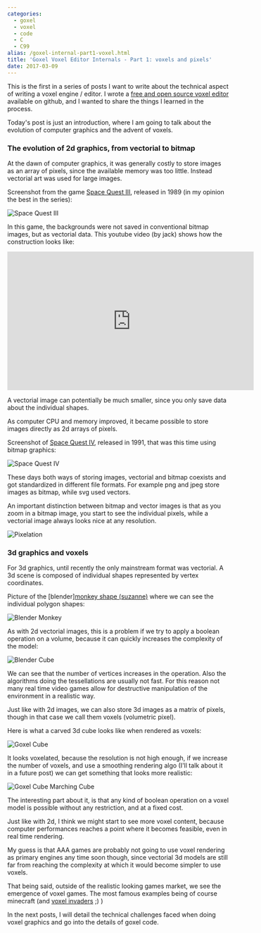 ```yaml
---
categories:
  - goxel
  - voxel
  - code
  - C
  - C99
alias: /goxel-internal-part1-voxel.html
title: 'Goxel Voxel Editor Internals - Part 1: voxels and pixels'
date: 2017-03-09
---
```



This is the first in a series of posts I want to write about the technical
aspect of writing a voxel engine / editor.  I wrote a [free and open source
voxel editor][goxel] available on github, and I wanted to share the things I learned
in the process.

Today's post is just an introduction, where I am going to talk about the
evolution of computer graphics and the advent of voxels.

### The evolution of 2d graphics, from vectorial to bitmap

At the dawn of computer graphics, it was generally costly to store images as an
array of pixels, since the available memory was too little.  Instead vectorial
art was used for large images.

Screenshot from the game [Space Quest III], released in 1989 (in my opinion the
best in the series):

![Space Quest III](/imgs/goxel/spacequest.png)

In this game, the backgrounds were not saved in conventional bitmap images, but
as vectorial data.  This youtube video (by jack) shows how the construction
looks like:

<iframe width="560" height="315"
        src="https://www.youtube.com/embed/1QPVfGq19f8?ecver=1"
        frameborder="0" allowfullscreen=""></iframe>

A vectorial image can potentially be much smaller, since you only save data
about the individual shapes.

As computer CPU and memory improved, it became possible to store images
directly as 2d arrays of pixels.

Screenshot of [Space Quest IV], released in 1991, that was this time using
bitmap graphics:

![Space Quest IV](/imgs/goxel/spacequest4.png)

These days both ways of storing images, vectorial and bitmap coexists and got
standardized in different file formats.  For example png and jpeg store
images as bitmap, while svg used vectors.

An important distinction between bitmap and vector images is that as you
zoom in a bitmap image, you start to see the individual pixels, while
a vectorial image always looks nice at any resolution.

![Pixelation](/imgs/goxel/pixelation.png)

### 3d graphics and voxels

For 3d graphics, until recently the only mainstream format was vectorial.
A 3d scene is composed of individual shapes represented by vertex coordinates.

Picture of the [blender][monkey shape (suzanne)](suzanne) where
we can see the individual polygon shapes:

![Blender Monkey](/imgs/goxel/blender-monkey.png)

As with 2d vectorial images, this is a problem if we try to apply a boolean
operation on a volume, because it can quickly increases the complexity of the
model:

![Blender Cube](/imgs/goxel/blender-cube-carved.png)

We can see that the number of vertices increases in the operation.  Also the
algorithms doing the tessellations are usually not fast. For this reason
not many real time video games allow for destructive manipulation of the
environment in a realistic way.

Just like with 2d images, we can also store 3d images as a matrix of pixels,
though in that case we call them voxels (volumetric pixel).

Here is what a carved 3d cube looks like when rendered as voxels:

![Goxel Cube](/imgs/goxel/goxel-cube-carved.png)

It looks voxelated, because the resolution is not high enough, if we increase
the number of voxels, and use a smoothing rendering algo (I'll talk about it in
a future post) we can get something that looks more realistic:

![Goxel Cube Marching Cube](/imgs/goxel/goxel-cube-carved-mc.png)

The interesting part about it, is that any kind of boolean operation on
a voxel model is possible without any restriction, and at a fixed cost.

Just like with 2d, I think we might start to see more voxel content, because
computer performances reaches a point where it becomes feasible, even in real
time rendering.

My guess is that AAA games are probably not going to use voxel rendering as
primary engines any time soon though, since vectorial 3d models are still far
from reaching the complexity at which it would become simpler to use voxels.

That being said, outside of the realistic looking games market, we see the
emergence of voxel games.  The most famous examples being of course
minecraft (and [voxel invaders] ;) )

In the next posts, I will detail the technical challenges faced when doing
voxel graphics and go into the details of goxel code.

[goxel]: http://guillaumechereau.github.io/goxel
[Space Quest III]: https://en.wikipedia.org/wiki/Space_Quest_III
[Space Quest IV]: https://en.wikipedia.org/wiki/Space_Quest_IV
[blender]: https://www.blender.org
[suzanne]: https://en.wikipedia.org/wiki/Blender_%28software%29#Suzanne
[voxel invaders]: https://noctua-software.com/voxel-invaders

